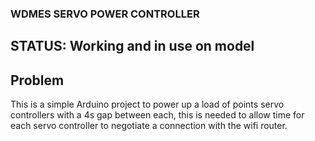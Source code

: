 ### WDMES SERVO POWER CONTROLLER

## STATUS: Working and in use on model

## Problem

This is a simple Arduino project to power up a load of points servo controllers with a 4s gap between each, this is needed to allow time for each servo controller to negotiate a connection with the wifi router.
